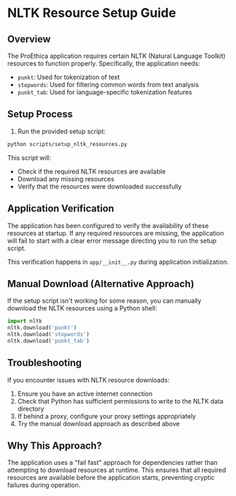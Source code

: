 # NLTK Resource Setup Guide

## Overview

The ProEthica application requires certain NLTK (Natural Language Toolkit) resources to function properly. Specifically, the application needs:

- `punkt`: Used for tokenization of text
- `stopwords`: Used for filtering common words from text analysis
- `punkt_tab`: Used for language-specific tokenization features

## Setup Process

1. Run the provided setup script:

```bash
python scripts/setup_nltk_resources.py
```

This script will:
- Check if the required NLTK resources are available
- Download any missing resources
- Verify that the resources were downloaded successfully

## Application Verification

The application has been configured to verify the availability of these resources at startup. If any required resources are missing, the application will fail to start with a clear error message directing you to run the setup script.

This verification happens in `app/__init__.py` during application initialization.

## Manual Download (Alternative Approach)

If the setup script isn't working for some reason, you can manually download the NLTK resources using a Python shell:

```python
import nltk
nltk.download('punkt')
nltk.download('stopwords')
nltk.download('punkt_tab')
```

## Troubleshooting

If you encounter issues with NLTK resource downloads:

1. Ensure you have an active internet connection
2. Check that Python has sufficient permissions to write to the NLTK data directory
3. If behind a proxy, configure your proxy settings appropriately
4. Try the manual download approach as described above

## Why This Approach?

The application uses a "fail fast" approach for dependencies rather than attempting to download resources at runtime. This ensures that all required resources are available before the application starts, preventing cryptic failures during operation.
